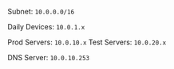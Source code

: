 Subnet: `10.0.0.0/16`

Daily Devices: `10.0.1.x`

Prod Servers: `10.0.10.x`
Test Servers: `10.0.20.x`

DNS Server: `10.0.10.253`
